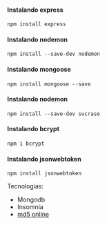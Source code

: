 
#### Instalando express
```
npm install express
```

#### Instalando nodemon
```
npm install --save-dev nodemon
```

#### Instalando mongoose
```
npm install mongoose --save
```

#### Instalando nodemon
```
npm install --save-dev sucrase
```

#### Instalando bcrypt
```
npm i bcrypt
```

#### Instalando jsonwebtoken
```
npm install jsonwebtoken
```


Tecnologias:

* Mongodb
* Insomnia
* [md5 online](http://md5.cz/)
